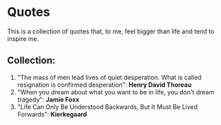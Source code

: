 # Quotes
This is a collection of quotes that, to me, feel bigger than life and tend to inspire me.


## Collection:
1. "The mass of men lead lives of quiet desperation. What is called resignation is confirmed desperation": **Henry David Thoreau**
2. "When you dream about what you want to be in life, you don't dream tragedy": **Jamie Foxx**
3. "Life Can Only Be Understood Backwards, But It Must Be Lived Forwards": **Kierkegaard**
